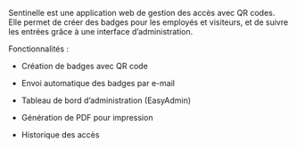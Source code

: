 Sentinelle est une application web de gestion des accès avec QR codes. Elle permet de créer des badges pour les employés et visiteurs, et de suivre les entrées grâce à une interface d’administration.

Fonctionnalités :
 - Création de badges avec QR code

 - Envoi automatique des badges par e-mail

 - Tableau de bord d’administration (EasyAdmin)

 - Génération de PDF pour impression

 - Historique des accès
